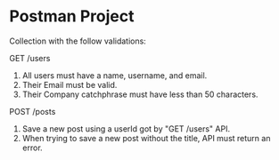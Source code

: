 # Postman Project

Collection with the follow validations:

GET /users

1. All users must have a name, username, and email.
2. Their Email must be valid.
3. Their Company catchphrase must have less than 50 characters.


POST /posts

1. Save a new post using a userId got by "GET /users" API.
2. When trying to save a new post without the title, API must return an error.
